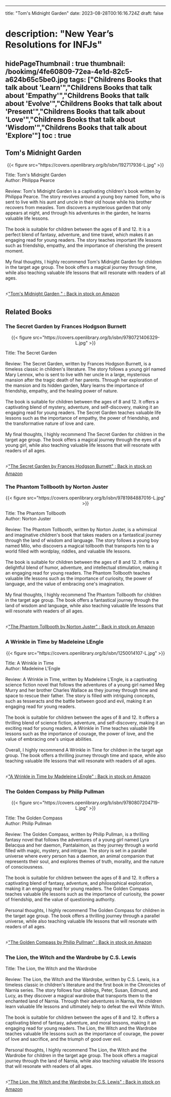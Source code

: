 
---
title: "Tom's Midnight Garden"
date: 2023-08-28T00:16:16.724Z
draft: false
# description: "New Year’s Resolutions for INFJs"
hidePageThumbnail : true
thumbnail: /bookimg/4fe60809-72ea-4e1d-82c5-a624b65c5be0.jpg
tags: ["Childrens Books that talk about 'Learn'","Childrens Books that talk about 'Empathy'","Childrens Books that talk about 'Evolve'","Childrens Books that talk about 'Present'","Childrens Books that talk about 'Love'","Childrens Books that talk about 'Wisdom'","Childrens Books that talk about 'Explore'"]
toc : true
---
## Tom's Midnight Garden 

<center>
{{< figure src="https://covers.openlibrary.org/b/isbn/192717936-L.jpg" >}}
</center>

Title: Tom's Midnight Garden</br>
Author: Philippa Pearce</br></br>
Review: Tom's Midnight Garden is a captivating children's book written by Philippa Pearce. The story revolves around a young boy named Tom, who is sent to live with his aunt and uncle in their old house while his brother recovers from measles. Tom discovers a mysterious garden that only appears at night, and through his adventures in the garden, he learns valuable life lessons.</br></br>
The book is suitable for children between the ages of 8 and 12. It is a perfect blend of fantasy, adventure, and time travel, which makes it an engaging read for young readers. The story teaches important life lessons such as friendship, empathy, and the importance of cherishing the present moment.</br></br>
My final thoughts, I highly recommend Tom's Midnight Garden for children in the target age group. The book offers a magical journey through time, while also teaching valuable life lessons that will resonate with readers of all ages.</br></br>

<p>⚡<a id="aflink" href="https://www.amazon.com/gp/search?ie=UTF8&tag=klayu00-20&linkCode=ur2&linkId=6639bed89a8ad8dd2705e40644eb43d3&camp=1789&creative=9325&index=books&keywords=Tom's Midnight Garden " class="one" target="_blank" title='"Tom's Midnight Garden " : Back in stock on Amazon'>"Tom's Midnight Garden " : Back in stock on Amazon</a></p>

## Related Books
### The Secret Garden by Frances Hodgson Burnett
<center>
{{< figure src="https://covers.openlibrary.org/b/isbn/9780721406329-L.jpg" >}}
</center>

Title: The Secret Garden</br></br>
Review: The Secret Garden, written by Frances Hodgson Burnett, is a timeless classic in children's literature. The story follows a young girl named Mary Lennox, who is sent to live with her uncle in a large, mysterious mansion after the tragic death of her parents. Through her exploration of the mansion and its hidden garden, Mary learns the importance of friendship, empathy, and the healing power of nature.</br></br>
The book is suitable for children between the ages of 8 and 12. It offers a captivating blend of mystery, adventure, and self-discovery, making it an engaging read for young readers. The Secret Garden teaches valuable life lessons such as the importance of empathy, the power of friendship, and the transformative nature of love and care.</br></br>
My final thoughts, I highly recommend The Secret Garden for children in the target age group. The book offers a magical journey through the eyes of a young girl, while also teaching valuable life lessons that will resonate with readers of all ages.</br></br>

<p>⚡<a id="aflink" href="https://www.amazon.com/gp/search?ie=UTF8&tag=klayu00-20&linkCode=ur2&linkId=6639bed89a8ad8dd2705e40644eb43d3&camp=1789&creative=9325&index=books&keywords=The Secret Garden by Frances Hodgson Burnett" class="one" target="_blank" title='"The Secret Garden by Frances Hodgson Burnett" : Back in stock on Amazon'>"The Secret Garden by Frances Hodgson Burnett" : Back in stock on Amazon</a></p>

### The Phantom Tollbooth by Norton Juster
<center>
{{< figure src="https://covers.openlibrary.org/b/isbn/9781984887016-L.jpg" >}}
</center>

Title: The Phantom Tollbooth</br>
Author: Norton Juster</br></br>
Review: The Phantom Tollbooth, written by Norton Juster, is a whimsical and imaginative children's book that takes readers on a fantastical journey through the land of wisdom and language. The story follows a young boy named Milo, who discovers a magical tollbooth that transports him to a world filled with wordplay, riddles, and valuable life lessons.</br></br>
The book is suitable for children between the ages of 8 and 12. It offers a delightful blend of humor, adventure, and intellectual stimulation, making it an engaging read for young readers. The Phantom Tollbooth teaches valuable life lessons such as the importance of curiosity, the power of language, and the value of embracing one's imagination.</br></br>
My final thoughts, I highly recommend The Phantom Tollbooth for children in the target age group. The book offers a fantastical journey through the land of wisdom and language, while also teaching valuable life lessons that will resonate with readers of all ages.</br></br>

<p>⚡<a id="aflink" href="https://www.amazon.com/gp/search?ie=UTF8&tag=klayu00-20&linkCode=ur2&linkId=6639bed89a8ad8dd2705e40644eb43d3&camp=1789&creative=9325&index=books&keywords=The Phantom Tollbooth by Norton Juster" class="one" target="_blank" title='"The Phantom Tollbooth by Norton Juster" : Back in stock on Amazon'>"The Phantom Tollbooth by Norton Juster" : Back in stock on Amazon</a></p>

### A Wrinkle in Time by Madeleine LEngle
<center>
{{< figure src="https://covers.openlibrary.org/b/isbn/1250014107-L.jpg" >}}
</center>

Title: A Wrinkle in Time</br>
Author: Madeleine L'Engle</br></br>
Review: A Wrinkle in Time, written by Madeleine L'Engle, is a captivating science fiction novel that follows the adventures of a young girl named Meg Murry and her brother Charles Wallace as they journey through time and space to rescue their father. The story is filled with intriguing concepts, such as tesseracts and the battle between good and evil, making it an engaging read for young readers.</br></br>
The book is suitable for children between the ages of 8 and 12. It offers a thrilling blend of science fiction, adventure, and self-discovery, making it an exciting read for young readers. A Wrinkle in Time teaches valuable life lessons such as the importance of courage, the power of love, and the value of embracing one's unique abilities.</br></br>
Overall, I highly recommend A Wrinkle in Time for children in the target age group. The book offers a thrilling journey through time and space, while also teaching valuable life lessons that will resonate with readers of all ages.</br></br>

<p>⚡<a id="aflink" href="https://www.amazon.com/gp/search?ie=UTF8&tag=klayu00-20&linkCode=ur2&linkId=6639bed89a8ad8dd2705e40644eb43d3&camp=1789&creative=9325&index=books&keywords=A Wrinkle in Time by Madeleine LEngle" class="one" target="_blank" title='"A Wrinkle in Time by Madeleine LEngle" : Back in stock on Amazon'>"A Wrinkle in Time by Madeleine LEngle" : Back in stock on Amazon</a></p>

### The Golden Compass by Philip Pullman
<center>
{{< figure src="https://covers.openlibrary.org/b/isbn/9780807204719-L.jpg" >}}
</center>

Title: The Golden Compass</br>
Author: Philip Pullman</br></br>
Review: The Golden Compass, written by Philip Pullman, is a thrilling fantasy novel that follows the adventures of a young girl named Lyra Belacqua and her daemon, Pantalaimon, as they journey through a world filled with magic, mystery, and intrigue. The story is set in a parallel universe where every person has a daemon, an animal companion that represents their soul, and explores themes of truth, morality, and the nature of consciousness.</br></br>
The book is suitable for children between the ages of 8 and 12. It offers a captivating blend of fantasy, adventure, and philosophical exploration, making it an engaging read for young readers. The Golden Compass teaches valuable life lessons such as the importance of curiosity, the power of friendship, and the value of questioning authority.</br></br>
Personal thoughts, I highly recommend The Golden Compass for children in the target age group. The book offers a thrilling journey through a parallel universe, while also teaching valuable life lessons that will resonate with readers of all ages.</br></br>

<p>⚡<a id="aflink" href="https://www.amazon.com/gp/search?ie=UTF8&tag=klayu00-20&linkCode=ur2&linkId=6639bed89a8ad8dd2705e40644eb43d3&camp=1789&creative=9325&index=books&keywords=The Golden Compass by Philip Pullman" class="one" target="_blank" title='"The Golden Compass by Philip Pullman" : Back in stock on Amazon'>"The Golden Compass by Philip Pullman" : Back in stock on Amazon</a></p>

### The Lion, the Witch and the Wardrobe by C.S. Lewis
Title: The Lion, the Witch and the Wardrobe</br></br>
Review: The Lion, the Witch and the Wardrobe, written by C.S. Lewis, is a timeless classic in children's literature and the first book in the Chronicles of Narnia series. The story follows four siblings, Peter, Susan, Edmund, and Lucy, as they discover a magical wardrobe that transports them to the enchanted land of Narnia. Through their adventures in Narnia, the children learn valuable life lessons and ultimately help to defeat the evil White Witch.</br></br>
The book is suitable for children between the ages of 8 and 12. It offers a captivating blend of fantasy, adventure, and moral lessons, making it an engaging read for young readers. The Lion, the Witch and the Wardrobe teaches valuable life lessons such as the importance of courage, the power of love and sacrifice, and the triumph of good over evil.</br></br>
Personal thoughts, I highly recommend The Lion, the Witch and the Wardrobe for children in the target age group. The book offers a magical journey through the land of Narnia, while also teaching valuable life lessons that will resonate with readers of all ages.</br></br>

<p>⚡<a id="aflink" href="https://www.amazon.com/gp/search?ie=UTF8&tag=klayu00-20&linkCode=ur2&linkId=6639bed89a8ad8dd2705e40644eb43d3&camp=1789&creative=9325&index=books&keywords=The Lion, the Witch and the Wardrobe by C.S. Lewis" class="one" target="_blank" title='"The Lion, the Witch and the Wardrobe by C.S. Lewis" : Back in stock on Amazon'>"The Lion, the Witch and the Wardrobe by C.S. Lewis" : Back in stock on Amazon</a></p>
